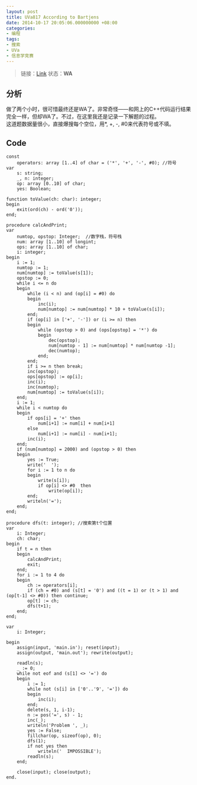 ```yaml
---
layout: post
title: UVa817 According to Bartjens
date: 2014-10-17 20:05:06.000000000 +08:00
categories:
- 编程
tags:
- 搜索
- UVa
- 信息学竞赛
---
```

> 链接：[Link](http://uva.onlinejudge.org/index.php?option=com_onlinejudge&Itemid=8&page=show_problem&category=10&problem=758&mosmsg=Submission%20received%20with%20ID%2014367065) 状态：**WA**

## **分析**

做了两个小时，很可惜最终还是WA了。非常奇怪——和网上的C++代码运行结果完全一样，但却WA了。不过，在这里我还是记录一下解题的过程。  
这道题数据量很小，直接爆搜每个空位，用*, +, -, #0来代表符号或不填。

## **Code**

    const
        operators: array [1..4] of char = ('*', '+', '-', #0); //符号
    var
        s: string;
        _, n: integer;
        op: array [0..10] of char;
        yes: Boolean;

    function toValue(ch: char): integer;
    begin
        exit(ord(ch) - ord('0'));
    end;

    procedure calcAndPrint; 
    var
        numtop, opstop: Integer;  //数字栈，符号栈
        num: array [1..10] of longint;
        ops: array [1..10] of char;
        i: integer;
    begin
        i := 1;
        numtop := 1;
        num[numtop] := toValue(s[1]);
        opstop := 0;
        while i <= n do
        begin
            while (i < n) and (op[i] = #0) do
            begin
                inc(i);
                num[numtop] := num[numtop] * 10 + toValue(s[i]);
            end;
            if (op[i] in ['+', '-']) or (i >= n) then
            begin
                while (opstop > 0) and (ops[opstop] = '*') do
                begin
                    dec(opstop);
                    num[numtop - 1] := num[numtop] * num[numtop -1];
                    dec(numtop);
                end;
            end;
            if i >= n then break;
            inc(opstop);
            ops[opstop] := op[i];
            inc(i);
            inc(numtop);
            num[numtop] := toValue(s[i]);
        end;
        i := 1;
        while i < numtop do
        begin
            if ops[i] = '+' then
                num[i+1] := num[i] + num[i+1]
            else
                num[i+1] := num[i] - num[i+1];
            inc(i);
        end;
        if (num[numtop] = 2000) and (opstop > 0) then
        begin
            yes := True;
            write('  ');
            for i := 1 to n do
            begin
                write(s[i]);
                if op[i] <> #0  then
                    write(op[i]);
            end;
            writeln('=');
        end;
    end;

    procedure dfs(t: integer); //搜索第t个位置
    var
        i: Integer;
        ch: char;
    begin
        if t = n then
        begin
            calcAndPrint;
            exit;
        end;
        for i := 1 to 4 do
        begin
            ch := operators[i];
            if (ch = #0) and (s[t] = '0') and ((t = 1) or (t > 1) and (op[t-1] <> #0)) then continue;
            op[t] := ch;
            dfs(t+1);
        end;
    end;

    var
        i: Integer;

    begin
        assign(input, 'main.in'); reset(input);
        assign(output, 'main.out'); rewrite(output);

        readln(s);
        _ := 0;
        while not eof and (s[1] <> '=') do
        begin
            i := 1;
            while not (s[i] in ['0'..'9', '=']) do
            begin
                inc(i);
            end;
            delete(s, 1, i-1);
            n := pos('=', s) - 1;
            inc(_);
            writeln('Problem ', _);
            yes := False;
            fillchar(op, sizeof(op), 0);
            dfs(1);
            if not yes then
                writeln('  IMPOSSIBLE');
            readln(s);
        end;

        close(input); close(output);
    end.